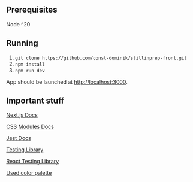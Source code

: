 ## Prerequisites
Node ^20

## Running

1. `git clone https://github.com/const-dominik/stillinprep-front.git`
2. `npm install`
3. `npm run dev`

App should be launched at [http://localhost:3000](http://localhost:3000).

## Important stuff
[Next.js Docs](https://nextjs.org/docs)

[CSS Modules Docs](https://github.com/css-modules/css-modules)

[Jest Docs](https://jestjs.io/docs/)

[Testing Library](https://testing-library.com/docs/)

[React Testing Library](https://testing-library.com/docs/react-testing-library/intro)

[Used color palette](https://coolors.co/palette/f8f9fa-e9ecef-dee2e6-ced4da-adb5bd-6c757d-495057-343a40-212529)
